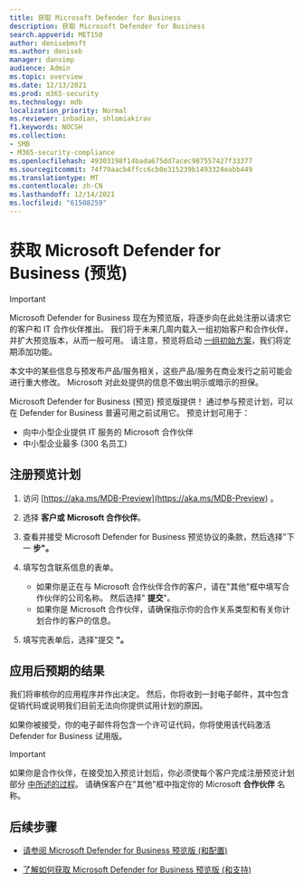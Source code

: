 ```yaml
---
title: 获取 Microsoft Defender for Business
description: 获取 Microsoft Defender for Business
search.appverid: MET150
author: denisebmsft
ms.author: deniseb
manager: dansimp
audience: Admin
ms.topic: overview
ms.date: 12/13/2021
ms.prod: m365-security
ms.technology: mdb
localization_priority: Normal
ms.reviewer: inbadian, shlomiakirav
f1.keywords: NOCSH
ms.collection:
- SMB
- M365-security-compliance
ms.openlocfilehash: 49303198f14bada675dd7acec987557427f33377
ms.sourcegitcommit: 74f79aacb4ffcc6cb0e315239b1493324eabb449
ms.translationtype: MT
ms.contentlocale: zh-CN
ms.lasthandoff: 12/14/2021
ms.locfileid: "61508259"
---
```

# <a name="get-microsoft-defender-for-business-preview"></a>获取 Microsoft Defender for Business (预览) 

> [!IMPORTANT]
> Microsoft Defender for Business 现在为预览版，将逐步向在此处注册以请求[](https://aka.ms/mdb-preview)它的客户和 IT 合作伙伴推出。 我们将于未来几周内载入一组初始客户和合作伙伴，并扩大预览版本，从而一般可用。 请注意，预览将启动 [一组初始方案](mdb-tutorials.md#try-these-preview-scenarios)，我们将定期添加功能。
> 
> 本文中的某些信息与预发布产品/服务相关，这些产品/服务在商业发行之前可能会进行重大修改。 Microsoft 对此处提供的信息不做出明示或暗示的担保。 

Microsoft Defender for Business (预览) 预览版提供！ 通过参与预览计划，可以在 Defender for Business 普遍可用之前试用它。 预览计划可用于：

- 向中小型企业提供 IT 服务的 Microsoft 合作伙伴
- 中小型企业最多 (300 名员工) 

## <a name="sign-up-for-the-preview-program"></a>注册预览计划

1. 访问 [https://aka.ms/MDB-Preview](https://aka.ms/MDB-Preview) 。

2. 选择 **客户或** **Microsoft 合作伙伴**。

3. 查看并接受 Microsoft Defender for Business 预览协议的条款，然后选择"下一 **步"。**

4. 填写包含联系信息的表单。 

   - 如果你是正在与 Microsoft 合作伙伴合作的客户，请在"其他"框中填写合作伙伴的公司名称。 然后选择" **提交**"。
   - 如果你是 Microsoft 合作伙伴，请确保指示你的合作关系类型和有关你计划合作的客户的信息。

5. 填写完表单后，选择"提交 **"。**

## <a name="what-to-expect-after-applying"></a>应用后预期的结果

我们将审核你的应用程序并作出决定。 然后，你将收到一封电子邮件，其中包含促销代码或说明我们目前无法向你提供试用计划的原因。

如果你被接受，你的电子邮件将包含一个许可证代码，你将使用该代码激活 Defender for Business 试用版。

> [!IMPORTANT]
> 如果你是合作伙伴，在接受加入预览计划后，你必须使每个客户完成注册预览计划部分 [中所述的过程](#sign-up-for-the-preview-program)。 请确保客户在"其他"框中指定你的 Microsoft **合作伙伴** 名称。


## <a name="next-steps"></a>后续步骤

- [请参阅 Microsoft Defender for Business 预览版 (和配置) ](mdb-setup-configuration.md)

- [了解如何获取 Microsoft Defender for Business 预览版 (和支持) ](mdb-get-help.md)